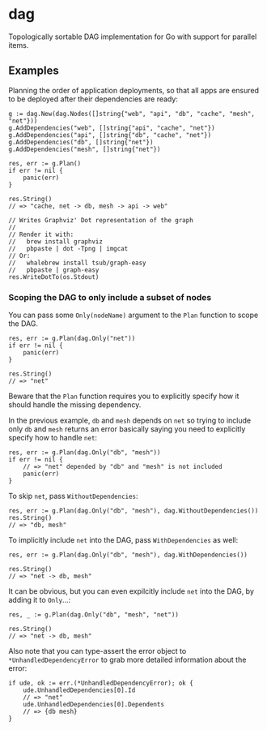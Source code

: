 # dag

Topologically sortable DAG implementation for Go with support for parallel items.

## Examples

Planning the order of application deployments, so that all apps are ensured to be deployed after their dependencies are ready:

```golang
g := dag.New(dag.Nodes([]string{"web", "api", "db", "cache", "mesh", "net"}))
g.AddDependencies("web", []string{"api", "cache", "net"})
g.AddDependencies("api", []string{"db", "cache", "net"})
g.AddDependencies("db", []string{"net"})
g.AddDependencies("mesh", []string{"net"})

res, err := g.Plan()
if err != nil {
    panic(err)
}

res.String()
// => "cache, net -> db, mesh -> api -> web"

// Writes Graphviz' Dot representation of the graph
//
// Render it with:
//   brew install graphviz
//   pbpaste | dot -Tpng | imgcat
// Or:
//   whalebrew install tsub/graph-easy
//   pbpaste | graph-easy
res.WriteDotTo(os.Stdout)
```

### Scoping the DAG to only include a subset of nodes

You can pass some `Only(nodeName)` argument to the `Plan` function to scope the DAG.

```golang
res, err := g.Plan(dag.Only("net"))
if err != nil {
    panic(err)
}

res.String()
// => "net"
```

Beware that the `Plan` function requires you to explicitly specify how it should handle the missing dependency.

In the previous example, `db` and `mesh` depends on `net` so trying to include only `db` and `mesh` returns an error basically saying you need to explicitly specify how to handle `net`:

```golang
res, err := g.Plan(dag.Only("db", "mesh"))
if err != nil {
    // => "net" depended by "db" and "mesh" is not included
    panic(err)
}
```

To skip `net`, pass `WithoutDependencies`:

```golang
res, err := g.Plan(dag.Only("db", "mesh"), dag.WithoutDependencies())
res.String()
// => "db, mesh"
```

To implicitly include `net` into the DAG, pass `WithDependencies` as well:

```golang
res, err := g.Plan(dag.Only("db", "mesh"), dag.WithDependencies())

res.String()
// => "net -> db, mesh"
```

It can be obvious, but you can even expilcitly include `net` into the DAG, by adding it to `Only`...:

```
res, _ := g.Plan(dag.Only("db", "mesh", "net"))

res.String()
// => "net -> db, mesh"
```

Also note that you can type-assert the error object to `*UnhandledDependencyError` to grab more detailed information about the error:

```
if ude, ok := err.(*UnhandledDependencyError); ok {
    ude.UnhandledDependencies[0].Id
    // => "net"
    ude.UnhandledDependencies[0].Dependents
    // => {db mesh}
}
```
